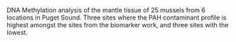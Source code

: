 DNA Methylation analysis of the mantle tissue of 25 mussels from 6 locations in Puget Sound. Three sites where the PAH contaminant profile is highest amongst the sites from the biomarker work, and three sites with the lowest.
